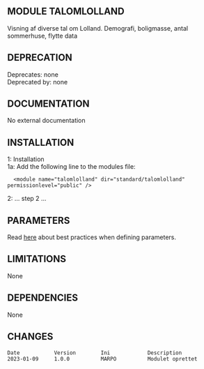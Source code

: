 
MODULE TALOMLOLLAND
--------------------
Visning af diverse tal om Lolland. Demografi, boligmasse, antal sommerhuse, flytte data

DEPRECATION
--------------------
Deprecates: none         
Deprecated by: none

DOCUMENTATION
--------------------
No external documentation

INSTALLATION
--------------------

1: Installation  
1a: Add the following line to the modules file:

      <module name="talomlolland" dir="standard/talomlolland" permissionlevel="public" />

2: ... step 2 ...

PARAMETERS
--------------------
Read [here](https://docs.spatialsuite.com/?valgtedokument=1248) about best practices when defining parameters.


LIMITATIONS
--------------------
None

DEPENDENCIES
--------------------
None

CHANGES
--------------------
```
Date           Version        Ini            Description 
2023-01-09     1.0.0          MARPO          Modulet oprettet